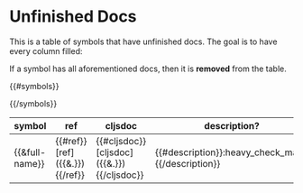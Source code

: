 # Unfinished Docs

This is a table of symbols that have unfinished docs.  The goal is to have every column filled:

If a symbol has all aforementioned docs, then it is __removed__ from the table.

 <table>
<thead><tr>
<th>symbol</th>
<th>ref</th>
<th>cljsdoc</th>
<th>description?</th>
<th>examples?</th>
<th>related?</th>
</tr></thead>

{{#symbols}}
<tr>
<td>{{&full-name}}</td>
<td>{{#ref}}[ref]({{&.}}){{/ref}}</td>
<td>{{#cljsdoc}}[cljsdoc]({{&.}}){{/cljsdoc}}</td>
<td>{{#description}}:heavy_check_mark:{{/description}}</td>
<td>{{#examples}}:heavy_check_mark:{{/examples}}</td>
<td>{{#related}}:heavy_check_mark:{{/related}}</td>
</tr>
{{/symbols}}

</table>

